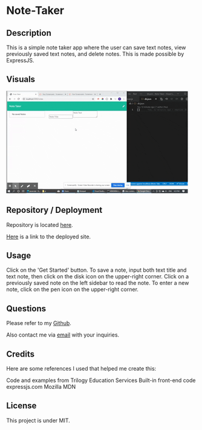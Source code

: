 # Note-Taker

## Description
This is a simple note taker app where the user can save text notes, view previously saved text notes, and delete notes. This is made possible by ExpressJS. 

## Visuals
![notetakerdemo](./public/assets/notetakerdemo.gif)

## Repository / Deployment
Repository is located [here](https://github.com/awpdev/Note-Taker).

[Here](https://pacific-headland-65125.herokuapp.com/) is a link to the deployed site.

## Usage
Click on the 'Get Started' button. To save a note, input both text title and text note, then click on the disk icon on the upper-right corner. Click on a previously saved note on the left sidebar to read the note. To enter a new note, click on the pen icon on the upper-right corner.

## Questions
Please refer to my [Github](https://www.github.com/awpdev).

Also contact me via [email](mailto:apark999@gmail.com) with your inquiries.


## Credits
Here are some references I used that helped me create this:

Code and examples from Trilogy Education Services 
Built-in front-end code 
expressjs.com
Mozilla MDN


## License
This project is under MIT.
